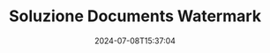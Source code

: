 ---
############################# Static ############################
layout: "family"
date:  2024-07-08T15:37:04
draft: false

product: "Watermark"
product_tag: "watermark"

lang: it

############################# Head ############################
head_title: "Documento Filigrana C# Java Node.js Python | aggiungi filigrana"
head_description: "Aggiungi filigrana a PDF, immagini e documenti. Soluzione di filigrana per Microsoft Office, PDF, OpenDocument, immagini e così via."

############################# Header ############################
title: "Soluzione Documents Watermark"
description:  |
  Aggiungi filigrane di testo e immagini per i tuoi documenti e immagini.

  Cerca e modifica le filigrane dei documenti in modo conveniente.

  Ottieni informazioni sulle filigrane presenti nei tuoi documenti.

############################# Supported Platforms ###############################
supported_platforms:
  enable: true
  head_title: "Scegli la tua piattaforma"
  title: "Indipendenza dalla piattaforma"
  description: "La libreria GroupDocs.Watermark supporta i seguenti sistemi operativi e framework:"
  details_link_title: "Scopri di più"

  items:
    # items loop
    - title: ".NET"
      description: GroupDocs.Watermark .NET 
      color: "blue"
      tag: "net"
      link: "/watermark/net/"
      features_link: "https://docs.groupdocs.com/watermark/net/system-requirements/"
      features:
          # features loop
          - rows: "4"
            content: |
                    .NET Framework 4.5 or higher <br> .NET Core 3.0 or higher <br> .NET 5.0 or higher
      
          # features loop
          - rows: "1"
            content: |
                    Windows <br> Linux <br> Mac OS
      
          # features loop
          - rows: "3"
            content: |
                    Microsoft Visual Studio <br> JetBrains Rider <br> Microsoft Visual Code
      
          # features loop
          - rows: "1"
            content: |
                    50+ file formats
      

    # items loop
    - title: "Java"
      description: GroupDocs.Watermark Java
      color: "red"
      tag: "java"
      link: "/watermark/java/"
      features_link: "https://docs.groupdocs.com/watermark/java/system-requirements/"
      features:
          # features loop
          - rows: "4"
            content: |
                    Java 8 or higher <br> Kotlin
      
          # features loop
          - rows: "1"
            content: |
                    Windows <br> Linux <br> Mac OS
      
          # features loop
          - rows: "3"
            content: |
                    IntelliJ IDEA <br> Eclipse <br> NetBeans
      
          # features loop
          - rows: "1"
            content: |
                    50+ file formats

    # items loop
    - title: "Node.js"
      description: GroupDocs.Watermark Node.js
      color: "green"
      tag: "nodejs-java"
      link: "/watermark/nodejs-java/"
      features_link: "https://docs.groupdocs.com/watermark/"
      features:
          # features loop
          - rows: "4"
            content: |
                    Node.js 16+ and J2SE 8.0 (1.8)+
      
          # features loop
          - rows: "1"
            content: |
                    Windows <br> Linux <br> Mac OS
      
          # features loop
          - rows: "3"
            content: |
                    Atom <br> Visual Studio Code <br> Qualsiasi altro editor di testo
      
          # features loop
          - rows: "1"
            content: |
                    50+ file formats

    # items loop
    - title: "Python"
      description: GroupDocs.Watermark Python
      color: "yellow"
      tag: "python-net"
      link: "/watermark/python-net/"
      features_link: "https://docs.groupdocs.com/watermark/net/system-requirements/"
      features:
          # features loop
          - rows: "3"
            content: |
                    Python 3.9+ and .Net 6+
      
          # features loop
          - rows: "1"
            content: |
                    Windows <br> Linux <br> Mac OS
      
          # features loop
          - rows: "4"
            content: |
                    IDLE <br> PyCharm <br> Visual Studio Code
      
          # features loop
          - rows: "1"
            content: |
                    50+ file formats

############################# Features ###############################
features:
  enable: true
  title: "Recensione delle caratteristiche di GroupDocs.Watermark"
  description: "La libreria progettata per aggiungere, cercare e aggiornare vari tipi di filigrana per i formati di documento più diffusi."

  items:
    # items loop
    - icon: "protect"
      title: "Proteggi i file con filigrane"
      content: "Aggiungi filigrane di testo e immagini ai tuoi documenti aziendali."

    # items loop
    - icon: "search"
      title: "Cerca filigrane esistenti"
      content: "Ottieni informazioni dettagliate sulle filigrane inserite in precedenza nel documento."

    # items loop
    - icon: "manipulate"
      title: "Manipolare le filigrane dei documenti"
      content: "Controlla testo, stile, immagine e altre funzionalità della filigrana."

    # items loop
    - icon: "additional"
      title: "Diverse funzionalità aggiuntive"
      content: "Ottieni informazioni sui documenti, aggiorna i collegamenti ipertestuali o lo sfondo delle pagine, ecc."

############################# Code samples ############################
code_samples:
  enable: true
  title: "Proteggi i documenti con filigrane"
  description: "GroupDocs.Watermark esempi di codice operativo tipico."
  items:
    # code sample loop
    - title: "Creare una filigrana."
      content: |
       "Per aggiungere una filigrana a un documento, fornisci il percorso del file di destinazione. Hai molte opzioni tra cui scegliere per ottenere una filigrana personalizzata su una pagina specifica."
      samples:
        - language: "C#"
          color: "blue"
          content: |
            ```csharp {style=abap}   
            // Specifica il documento da filigranare
            using (Watermarker watermarker = new Watermarker("source.docx"))
            {
                // Crea un oggetto filigrana
                TextWatermark watermark = new TextWatermark("top secret", new Font("Arial", 36));

                // Imposta le opzioni della filigrana
                watermark.ForegroundColor = Color.Red;
                watermark.HorizontalAlignment = HorizontalAlignment.Center;
                watermark.VerticalAlignment = VerticalAlignment.Center;

                // Aggiungi filigrana e salva il file elaborato
                watermarker.Add(watermark);
                watermarker.Save("result.docx");

            }
            ```
        - language: "Java"
          color: "red"
          content: |
            ```java {style=abap}   
            // Specifica il documento da filigranare
            Watermarker watermarker = new Watermarker("source.docx");

            // Crea un oggetto filigrana
            TextWatermark watermark = new TextWatermark("top secret", new Font("Arial", 36));

            // Imposta le opzioni della filigrana
            watermark.setForegroundColor(Color.getRed());
            watermark.setHorizontalAlignment(HorizontalAlignment.Center);
            watermark.setVerticalAlignment(VerticalAlignment.Center);

            // Aggiungi filigrana e salva il file elaborato
            watermarker.add(watermark);
            watermarker.save("result.docx");
            watermarker.close();
            ```
        - language: "TypeScript"
          color: "green"
          content: |
            ```javascript {style=abap}  
            // Specifica il documento da filigranare
            const watermarker = new Watermarker("source.docx");

            // Crea un oggetto filigrana
            const watermark = new TextWatermark("top secret", new Font("Arial", 36));

            // Imposta le opzioni della filigrana
            watermark.setForegroundColor(Color.getRed());
            watermark.setHorizontalAlignment(HorizontalAlignment.Center);
            watermark.setVerticalAlignment(VerticalAlignment.Center);

            // Aggiungi filigrana e salva il file elaborato
            watermarker.add(watermark);
            watermarker.save("result.docx");
            ```
        - language: "Python"
          color: "yellow"
          content: |
            ```python {style=abap}  
            def run():
                # Specifica il documento da filigranare
                with groupdocs.watermark.Watermarker("source.docx") as watermarker:
                    font = groupdocs.watermark.watermarks.Font("Arial", 36.0)

                    # Crea un oggetto filigrana
                    watermark = groupdocs.watermark.watermarks.TextWatermark("top secret", font)

                    # Imposta le opzioni della filigrana
                    watermark.foreground_color = groupdocs.watermark.watermarks.Color.red;
                    watermark.horizontal_alignment = groupdocs.watermark.common.HorizontalAlignment.CENTER
                    watermark.vertical_alignment = groupdocs.watermark.common.VerticalAlignment.CENTER

                    # Aggiungi filigrana e salva il file elaborato
                    watermarker.add(watermark)
                    watermarker.save("result.docx")
            ```


############################# Supported Formats ###############################
formats:
  enable: true
  title: "Oltre 50 formati di file supportati"
  description: "GroupDocs.Watermark fornisce una filigrana per i formati di documenti e file più diffusi."

############################# Metrics ###############################
metrics:
  enable: true
  title: "I dati statistici della nostra biblioteca"
  description: "Approfondisci le metriche chiave, rivelando informazioni sui nostri risultati, impatto e crescita."

  items:
    # items loop
    - number: "50+"
      title: "Formati supportati"
      content: "La libreria è in grado di elaborare più di 50 dei formati di file più diffusi."

    # items loop
    - number: "500k"
      title: "NuGet download"
      content: "GroupDocs.Watermark for .NET è una libreria popolare con oltre 500.000 download su NuGet."

    # items loop
    - number: "15k"
      title: "Download Maven"
      content: "Con oltre 15.000 download su Maven, GroupDocs.Watermark è una scelta popolare per Java sviluppatori."

    # items loop
    - number: "140+"
      title: "Clienti soddisfatti"
      content: "I singoli sviluppatori e le migliori aziende di tutto il mondo preferiscono le nostre librerie per creare soluzioni innovative."


############################# Customers ###############################
customers:
  enable: true
  title: "I nostri clienti soddisfatti"
  description: "GroupDocs le biblioteche sono impiegate da marchi rinomati e illustri in tutto il mondo."

  items:
    # items loop
    - title: "BenQ Corporation"
      logo: "benq"
      
    # items loop
    - title: "Nasdaq Stock Market"
      logo: "nasdaq"
      
    # items loop
    - title: "AT&T Inc."
      logo: "att"
      
    # items loop
    - title: "Customer logo AstraZeneca"
      logo: "astrazeneca"
      
    # items loop
    - title: "Central Bank of Argentina"
      logo: "argentinacentralbank"
      
    # items loop
    - title: "Roche Holding AG"
      logo: "roche"
      
    # items loop
    - title: "Capita"
      logo: "capita"
      
    # items loop
    - title: "Axa S.A."
      logo: "axa"
      
    # items loop
    - title: "Instructure Inc."
      logo: "instructure"
      
    # items loop
    - title: "Wipro"
      logo: "wipro"


############################# Actions ###############################
actions:
  enable: true
  title: "Pronto per iniziare?"
  description: "Prova le GroupDocs.Watermark funzionalità gratuitamente sulla tua piattaforma"

  items:
    # items loop
    - title: ".NET"
      color: "blue"
      link: "/watermark/net/"

    # items loop
    - title: "Java"
      color: "red"
      link: "/watermark/java/"

    # items loop
    - title: "Node.js"
      color: "green"
      link: "/watermark/nodejs-java/"      

############################# FAQ ###############################
faq:
  enable: true
  title: "Domande frequenti"
  description: "Consulta le nostre domande frequenti"

  items:
    # items loop
    - question: "Le librerie esterne sono richieste da GroupDocs.Watermark per la manipolazione dei documenti?"
      answer: "GroupDocs.Watermark funziona in modo indipendente, senza bisogno di software di terze parti come Adobe Acrobat, Microsoft Office, ecc."

    # items loop
    - question: "Posso testare le funzioni di GroupDocs.Watermark prima dell'acquisto?"
      answer: "Sì, GroupDocs.Watermark offre una prova gratuita! Installalo e provalo, ma tieni presente: le versioni di prova aggiungono «badge di prova» ai tuoi documenti, vengono elaborate solo le prime 3 pagine. Vuoi un'esperienza completa? Ottieni una licenza temporanea gratuita di 30 giorni per una funzionalità completa. Vedi i dettagli nella sezione [licenza temporanea](https://purchase.groupdocs.com/temporary-license/)."

    # items loop
    - question: "Quali tipi di licenza vengono forniti?"
      answer: "Hai bisogno di una licenza GroupDocs.Watermark? Abbiamo delle opzioni! Scegli tra le licenze in base a molte opzioni. Numero di sviluppatori nel tuo team. Luoghi di distribuzione come uffici singoli o postazioni di lavoro remote. La distribuzione dei clienti finali deve condividere l'SDK/API con i clienti? In alternativa, è disponibile una licenza per l'utilizzo mensile: paghi solo ciò che usi con i piani a consumo. Approfondisci e trova il [prezzo perfetto](https://purchase.groupdocs.com/pricing/watermark/net/)."

############################# Cloud Links ###############################
cloud_links:
  enable: true
  title: "GroupDocs.Watermark API low code"
  description: "Aggiungi filigrane ai file tramite la tua applicazione utilizzando la nostra API REST basata su cloud."
  
  items:
    # items loop
    - title: "GroupDocs.Watermark Cloud for cURL"
      content: "Usa l'API cURL REST ful per aggiungere un watermark a PDF, Word, Excel, PowerPoint, JPEG e altri formati di file popolari."
      icon: "groupdocs_watermark-for-curl"
      link: "https://products.groupdocs.cloud/watermark/curl"

    # items loop
    - title: "GroupDocs.Watermark Cloud for .NET"
      content: "Potenzia le tue .NET applicazioni con le funzionalità di filigrana dei documenti di Cloud SDK per .NET. Proteggi i documenti aziendali per conto tuo."
      icon: "groupdocs_watermark-for-net"
      link: "https://products.groupdocs.cloud/watermark/net"

    # items loop
    - title: "GroupDocs.Watermark Cloud for Java"
      content: "L'SDK GroupDocs.Watermark progettato per Java offre nuove possibilità per le tue Java applicazioni e file aziendali."
      icon: "groupdocs_watermark-for-java"
      link: "https://products.groupdocs.cloud/watermark/java"

############################# App links ###############################
app_links:
  enable: true
  title: "GroupDocs.Watermark App Web"
  description: "GroupDocs consente l'accesso all'applicazione web per aggiungere filigrane ai documenti. Puoi aggiungere una filigrana a più di 50 formati di file popolari nel tuo browser preferito GRATUITAMENTE."

  items:
    # items loop
    - title: "GroupDocs.Watermark Total"
      content: "Strumento online per aggiungere filigrane ai documenti da qualsiasi dispositivo."
      icon: "groupdocs_watermark-app"
      link: "https://products.groupdocs.app/watermark/total"

    # items loop
    - title: "GroupDocs.Watermark DOCX"
      content: "Filigrana MS Word DOCX on-line."
      icon: "groupdocs_words-app"
      link: "https://products.groupdocs.app/watermark/docx"

    # items loop
    - title: "GroupDocs.Watermark PDF"
      content: "Proteggi PDF documenti online."
      icon: "groupdocs_pdf-app"
      link: "https://products.groupdocs.app/watermark/pdf"


      


---